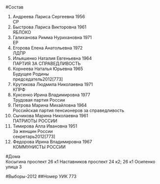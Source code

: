 #Состав
1. Андреева Лариса Сергеевна 1956   
    СР
2. Быстрова Лариса Викторовна 1961   
    ЯБЛОКО
3. Галиханова Римма Нурихановна 1971   
    ЕР
4. Егорова Елена Анатольевна 1972   
    ЛДПР
5. Ильяшенко Наталия Евгеньевна 1964   
    ПАРТИЯ ЗА СПРАВЕДЛИВОСТЬ
6. Корнеева Наталья Юрьевна 1965   
    Будущее Родины  
    председатель2012[773]  
7. Крутикова Людмила Николаевна 1971   
    КПРФ
8. Куксенко Ирина Владимировна 1977   
    Трудовая партия России
9. Петрова Марина Михайловна 1964   
    Российская партия пенсионеров за справедливость
10. Сычикова Марина Николаевна 1961   
    ПАТРИОТЫ РОССИИ
11. Тимирова Алла Ивановна 1951   
    За женщин России  
    секретарь2012[773]  
12. Федорова Ирина Владимировна 1967   
    КОММУНИСТЫ РОССИИ

#Дома  
Косыгина проспект 26 к1 Наставников проспект 24 к2; 26 к1 Осипенко улица 3

#Выборы-2012
##Номер УИК
773
